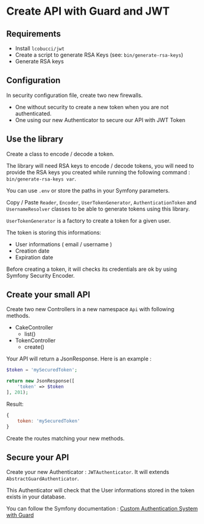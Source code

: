 # Create API with Guard and JWT

## Requirements

- Install `lcobucci/jwt`
- Create a script to generate RSA Keys (see: `bin/generate-rsa-keys`)
- Generate RSA keys

## Configuration

In security configuration file, create two new firewalls.
- One without security to create a new token when you are not authenticated.
- One using our new Authenticator to secure our API with JWT Token

## Use the library

Create a class to encode / decode a token.

The library will need RSA keys to encode / decode tokens, you will need to provide the RSA keys you created while running the following command : `bin/generate-rsa-keys var`.

You can use `.env` or store the paths in your Symfony parameters.

Copy / Paste `Reader`, `Encoder`, `UserTokenGenerator`, `AuthenticationToken` and `UsernameResolver` classes to be able to generate tokens using this library.

`UserTokenGenerator` is a factory to create a token for a given user.

The token is storing this informations:

- User informations ( email / username )
- Creation date
- Expiration date

Before creating a token, it will checks its credentials are ok by using Symfony Security Encoder.

## Create your small API

Create two new Controllers in a new namespace `Api` with following methods.

- CakeController
  - list()
- TokenController
  - create()

Your API will return a JsonResponse. Here is an example :

```php
$token = 'mySecuredToken';

return new JsonResponse([
    'token' => $token
], 201);

```

Result:

```js
{
    token: 'mySecuredToken'
}
```

Create the routes matching your new methods.


## Secure your API

Create your new Authenticator : `JWTAuthenticator`. It will extends `AbstractGuardAuthenticator`.

This Authenticator will check that the User informations stored in the token exists in your database.

You can follow the Symfony documentation : [Custom Authentication System with Guard](https://symfony.com/doc/5.2/security/guard_authentication.html)
